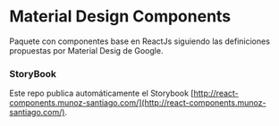 # Material Design Components
Paquete con componentes base en ReactJs siguiendo las definiciones propuestas por Material Desig de Google.

### StoryBook
Este repo publica automáticamente el Storybook
[http://react-components.munoz-santiago.com/](http://react-components.munoz-santiago.com/).
